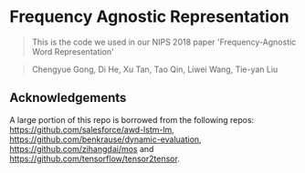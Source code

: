 # Frequency Agnostic Representation
>This is the code we used in our NIPS 2018 paper 'Frequency-Agnostic Word Representation'

>Chengyue Gong, Di He, Xu Tan, Tao Qin, Liwei Wang, Tie-yan Liu

## Acknowledgements

A large portion of this repo is borrowed from the following repos:
https://github.com/salesforce/awd-lstm-lm, https://github.com/benkrause/dynamic-evaluation, https://github.com/zihangdai/mos and https://github.com/tensorflow/tensor2tensor.
